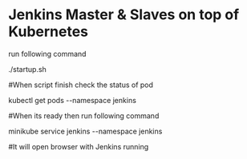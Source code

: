 # Jenkins Master & Slaves on top of Kubernetes

run following command

./startup.sh


#When script finish check the status of pod 

kubectl get pods --namespace jenkins

#When its ready then run following command

minikube service jenkins --namespace jenkins

#It will open browser with Jenkins running
